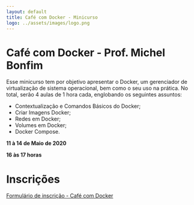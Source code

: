 ```yaml
---
layout: default
title: Café com Docker - Minicurso
logo: ../assets/images/logo.png
---
```


# Café com Docker - Prof. Michel Bonfim

Esse minicurso tem por objetivo apresentar o Docker, um gerenciador de virtualização de sistema operacional, bem como o seu uso na prática. No total, serão 4 aulas de 1 hora cada, englobando os seguintes assuntos:

* Contextualização e Comandos Básicos do Docker;
* Criar Imagens Docker;
* Redes em Docker;
* Volumes em Docker;
* Docker Compose.


<i class="fa fa-calendar-check-o" aria-hidden="true" style="color: #159957"></i>   **11 à 14 de Maio de 2020**


<i class="fa fa-clock-o" aria-hidden="true" style="color: #159957"></i>  **16 às 17 horas**

# Inscrições

[Formulário de inscrição - Café com Docker](https://bit.ly/2ySMslc)
